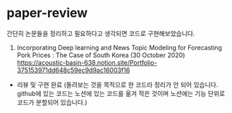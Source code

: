 # paper-review


간단히 논문들을 정리하고 필요하다고 생각되면 코드로 구현해보았습니다.


1. Incorporating Deep learning and News Topic Modeling for Forecasting Pork Prices : The Case of South Korea (30 October 2020)
https://acoustic-basin-638.notion.site/Portfolio-375153971dd648c59ec9d9ac16003f16
- 리뷰 및 구현 완료 (돌려보는 것을 목적으로 한 코드라 정리가 안 되어 있습니다. github에 있는 코드는 노션에 있는 코드를 옮겨 적은 것이며 노션에는 기능 단위로 코드가 분할되어 있습니다.) 

